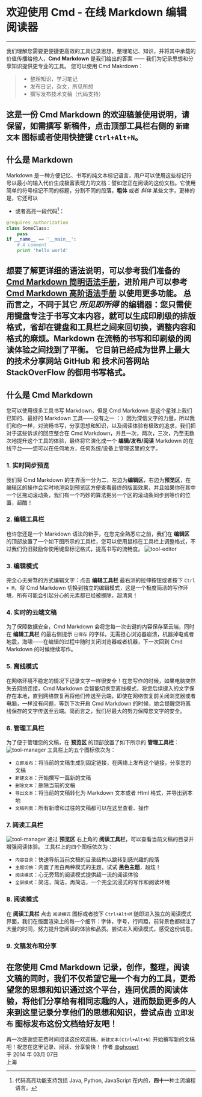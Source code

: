 
# 欢迎使用 Cmd - 在线 Markdown 编辑阅读器
---
我们理解您需要更便捷更高效的工具记录思想，整理笔记、知识，并将其中承载的价值传播给他人，**Cmd Markdown** 是我们给出的答案 —— 我们为记录思想和分享知识提供更专业的工具。
您可以使用 Cmd Makrdown：
> * 整理知识，学习笔记
> * 发布日记，杂文，所见所想
> * 撰写发布技术文稿（代码支持）

这是一份 Cmd Markdown 的欢迎稿兼使用说明，请保留，如需撰写 **新稿件**，点击顶部工具栏右侧的 `新建文本` 图标或者使用快捷键 `Ctrl+Alt+N`。
---
## 什么是 Markdown
Markdown 是一种方便记忆、书写的纯文本标记语言，用户可以使用这些标记符号以最小的输入代价生成极富表现力的文档：譬如您正在阅读的这份文档。它使用简单的符号标记不同的标题，分割不同的段落，**粗体** 或者 *斜体* 某些文字，更棒的是，它还可以
* 或者高亮一段代码[^code]：
```python
@requires_authorization
class SomeClass:
    pass
if __name__ == '__main__':
    # A comment
    print 'hello world'
```
想要了解更详细的语法说明，可以参考我们准备的 [Cmd Markdown 简明语法手册][1]，进阶用户可以参考 [Cmd Markdown 高阶语法手册][2] 以使用更多功能。
总而言之，不同于其它 *所见即所得* 的编辑器：您只需使用键盘专注于书写文本内容，就可以生成印刷级的排版格式，省却在键盘和工具栏之间来回切换，调整内容和格式的麻烦。**Markdown 在流畅的书写和印刷级的阅读体验之间找到了平衡。** 它目前已经成为世界上最大的技术分享网站 GitHub 和 技术问答网站 StackOverFlow 的御用书写格式。
---
## 什么是 Cmd Markdown
您可以使用很多工具书写 Markdown，但是 Cmd Markdown 是这个星球上我们已知的、最好的 Markdown 工具——没有之一 ：）因为深信文字的力量，所以我们和你一样，对流畅书写，分享思想和知识，以及阅读体验有极致的追求，我们把对于这些诉求的回应整合在 Cmd Markdown，并且一次，两次，三次，乃至无数次地提升这个工具的体验，最终将它演化成一个 **编辑/发布/阅读** Markdown 的在线平台——您可以在任何地方，任何系统/设备上管理这里的文字。
### 1. 实时同步预览
我们将 Cmd Markdown 的主界面一分为二，左边为**编辑区**，右边为**预览区**，在编辑区的操作会实时地渲染到预览区方便查看最终的版面效果，并且如果你在其中一个区拖动滚动条，我们有一个巧妙的算法把另一个区的滚动条同步到等价的位置，超酷！
### 2. 编辑工具栏
也许您还是一个 Markdown 语法的新手，在您完全熟悉它之前，我们在 **编辑区** 的顶部放置了一个如下图所示的工具栏，您可以使用鼠标在工具栏上调整格式，不过我们仍旧鼓励你使用键盘标记格式，提高书写的流畅度。
![tool-editor](https://www.zybuluo.com/static/img/toolbar-editor.png)
### 3. 编辑模式
完全心无旁骛的方式编辑文字：点击 **编辑工具栏** 最右测的拉伸按钮或者按下 `Ctrl + M`，将 Cmd Markdown 切换到独立的编辑模式，这是一个极度简洁的写作环境，所有可能会引起分心的元素都已经被挪除，超清爽！
### 4. 实时的云端文稿
为了保障数据安全，Cmd Markdown 会将您每一次击键的内容保存至云端，同时在 **编辑工具栏** 的最右侧提示 `已保存` 的字样。无需担心浏览器崩溃，机器掉电或者地震，海啸——在编辑的过程中随时关闭浏览器或者机器，下一次回到 Cmd Markdown 的时候继续写作。
### 5. 离线模式
在网络环境不稳定的情况下记录文字一样很安全！在您写作的时候，如果电脑突然失去网络连接，Cmd Markdown 会智能切换至离线模式，将您后续键入的文字保存在本地，直到网络恢复再将他们传送至云端，即使在网络恢复前关闭浏览器或者电脑，一样没有问题，等到下次开启 Cmd Markdown 的时候，她会提醒您将离线保存的文字传送至云端。简而言之，我们尽最大的努力保障您文字的安全。
### 6. 管理工具栏
为了便于管理您的文稿，在 **预览区** 的顶部放置了如下所示的 **管理工具栏**：
![tool-manager](https://www.zybuluo.com/static/img/toolbar-manager-2.png)
工具栏上的五个图标依次为：
* `立即发布`：将当前的文稿生成到固定链接，在网络上发布这个链接，分享您的文稿
* `新建文本`：开始撰写一篇新的文稿
* `删除文本`：删除当前的文稿
* `导出文本`：将当前的文稿转化为 Markdown 文本或者 Html 格式，并导出到本地
* `文稿列表`：所有新增和过往的文稿都可以在这里查看、操作

### 7. 阅读工具栏
![tool-manager](https://www.zybuluo.com/static/img/toolbar-reader-2.png)
通过 **预览区** 右上角的 **阅读工具栏**，可以查看当前文稿的目录并增强阅读体验。
工具栏上的四个图标依次为：
* `内容目录`：快速导航当前文稿的目录结构以跳转到感兴趣的段落
* `主题切换`：内置了黑白两种模式的主题，试试 **黑色主题**，超炫！
* `阅读模式`：心无旁骛的阅读模式提供超一流的阅读体验
* `全屏模式`：简洁，简洁，再简洁，一个完全沉浸式的写作和阅读环境

### 8. 阅读模式
在 **阅读工具栏** 点击 `阅读模式` 图标或者按下 `Ctrl+Alt+M` 随即进入独立的阅读模式界面，我们在版面渲染上的每一个细节：字体，字号，行间距，前背景色都倾注了大量的时间，努力提升您阅读的体验和品质。尝试进入阅读模式，感受这份诚意。
### 9. 文稿发布和分享
在您使用 Cmd Markdown 记录，创作，整理，阅读文稿的同时，我们不仅希望它是一个有力的工具，更希望您的思想和知识通过这个平台，连同优质的阅读体验，将他们分享给有相同志趣的人，进而鼓励更多的人来到这里记录分享他们的思想和知识，尝试点击 `立即发布` 图标发布这份文档给好友吧！
---
再一次感谢您花费时间阅读这份欢迎稿，`新建文本(Ctrl+Alt+N)` 开始撰写新的文稿吧！祝您在这里记录、阅读、分享愉快！
作者 [@ghosert][3]     
于 2014 年 03月 07日    
上海
[^code]: 代码高亮功能支持包括 Java, Python, JavaScript 在内的，**四十一**种主流编程语言。

[1]: https://www.zybuluo.com/mdeditor?url=https://www.zybuluo.com/static/editor/md-help.markdown
[2]: https://www.zybuluo.com/mdeditor?url=https://www.zybuluo.com/static/editor/md-help.markdown#cmd-markdown-高阶语法手册
[3]: http://weibo.com/ghosert
